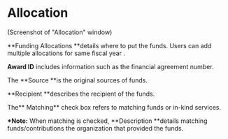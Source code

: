 # Allocation

\(Screenshot of "Allocation" window\)

**Funding Allocations **details where to put the funds. Users can add multiple allocations for same fiscal year.

**Award ID** includes information such as the financial agreement number. 

The **Source **is the original sources of funds.

**Recipient **describes the recipient of the funds.

The** Matching** check box refers to matching funds or in-kind services. 

**\*Note:** When matching is checked, **Description **details matching funds/contributions the organization that provided the funds.



